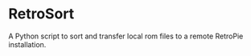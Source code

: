 # RetroSort
A Python script to sort and transfer local rom files to a remote RetroPie installation.
